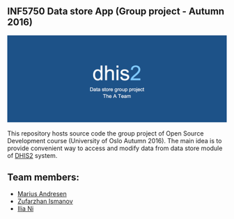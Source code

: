 ## INF5750 Data store App (Group project - Autumn 2016)
![alt tag](https://raw.githubusercontent.com/neeilya/inf5750-datastore/master/banner.png)

This repository hosts source code the group project of Open Source Development course (University of Oslo Autumn 2016). The main idea is to provide convenient way to access and modify data from data store module of [DHIS2](https://www.dhis2.org/) system.

## Team members:
- [Marius Andresen](https://github.com/kalosar)
- [Zufarzhan Ismanov](https://github.com/T1RaeL)
- [Ilia Ni](https://github.com/neeilya)